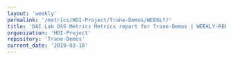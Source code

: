 ```yaml
---
layout: 'weekly'
permalink: '/metrics/HDI-Project/Trane-Demos/WEEKLY/'
title: 'DAI Lab OSS Metrics Metrics report for Trane-Demos | WEEKLY-REPORT-2019-03-10'
organization: 'HDI-Project'
repository: 'Trane-Demos'
current_date: '2019-03-10'
---
```


